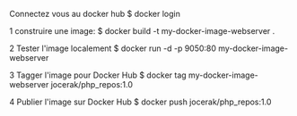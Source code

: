  Connectez vous au docker hub
$ docker login

1 construire une image:
$ docker build -t my-docker-image-webserver .

2 Tester l'image localement
$ docker run -d -p 9050:80 my-docker-image-webserver

3 Tagger l'image pour Docker Hub 
$ docker tag my-docker-image-webserver jocerak/php_repos:1.0

4 Publier l'image sur Docker Hub
$ docker push jocerak/php_repos:1.0
